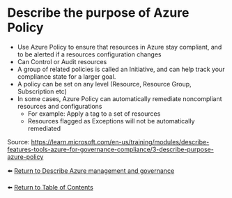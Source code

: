 # Describe the purpose of Azure Policy

* Use Azure Policy to ensure that resources in Azure stay compliant, and to be alerted if a resources configuration changes
* Can Control or Audit resources
* A group of related policies is called an Initiative, and can help track your compliance state for a larger goal.
* A policy can be set on any level (Resource, Resource Group, Subscription etc)
* In some cases, Azure Policy can automatically remediate noncompliant resources and configurations
   * For example: Apply a tag to a set of resources
   * Resources flagged as Exceptions will not be automatically remediated


Source: https://learn.microsoft.com/en-us/training/modules/describe-features-tools-azure-for-governance-compliance/3-describe-purpose-azure-policy

⬅️ [Return to Describe Azure management and governance](README.md)

⬅️ [Return to Table of Contents](../README.md)